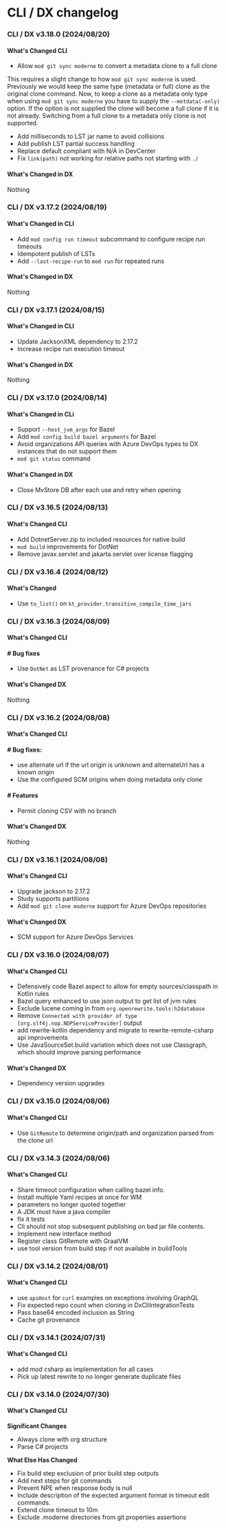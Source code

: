 # CLI / DX changelog

### CLI / DX v3.18.0 (2024/08/20)

#### What's Changed CLI
* Allow `mod git sync moderne` to convert a metadata clone to a full clone

This requires a slight change to how `mod git sync moderne` is used. 
Previously we would keep the same type (metadata or full) clone as the original clone command.
Now, to keep a clone as a metadata only type when using `mod git sync moderne` you have to supply the `--metdata(-only)` option. 
If the option is not supplied the clone will become a full clone if it is not already.
Switching from a full clone to a metadata only clone is not supported.

* Add milliseconds to LST jar name to avoid collisions
* Add publish LST partial success handling
* Replace default compliant with N/A in DevCenter
* Fix `link(path)` not working for relative paths not starting with `./`
#### What's Changed in DX
Nothing

### CLI / DX v3.17.2 (2024/08/19)

#### What's Changed in CLI
* Add `mod config run timeout` subcommand to configure recipe run timeouts
* Idempotent publish of LSTs
* Add `--last-recipe-run` to `mod run` for repeated runs
#### What's Changed in DX
Nothing


### CLI / DX v3.17.1 (2024/08/15)

#### What's Changed in CLI
* Update JacksonXML dependency to 2.17.2
* Increase recipe run execution timeout
#### What's Changed in DX
Nothing


### CLI / DX v3.17.0 (2024/08/14)

#### What's Changed in CLi
* Support `--host_jvm_args` for Bazel
* Add `mod config build bazel arguments` for Bazel
* Avoid organizations API queries with Azure DevOps types to DX instances that do not support them
* `mod git status` command
#### What's Changed in DX
* Close MvStore DB after each use and retry when opening


### CLI / DX v3.16.5 (2024/08/13)

#### What's Changed CLI
* Add DotnetServer.zip to included resources for native build
* `mod build` improvements for DotNet
* Remove javax.servlet and jakarta.servlet over license flagging


### CLI / DX v3.16.4 (2024/08/12)

#### What's Changed
* Use `to_list()` on `kt_provider.transitive_compile_time_jars`


### CLI / DX v3.16.3 (2024/08/09)

#### What's Changed CLI
#### # Bug fixes
* Use `DotNet` as LST provenance for C# projects
#### What's Changed DX
Nothing


### CLI / DX v3.16.2 (2024/08/08)

#### What's Changed CLI
#### # Bug fixes:
- use alternate url if the url origin is unknown and alternateUrl has a known origin
- Use the configured SCM origins when doing metadata only clone
#### # Features
* Permit cloning CSV with no branch
#### What's Changed DX
Nothing


### CLI / DX v3.16.1 (2024/08/08)

#### What's Changed CLI

* Upgrade jackson to 2.17.2
* Study supports partitions
* Add `mod git clone moderne` support for Azure DevOps repositories

#### What's Changed DX

* SCM support for Azure DevOps Services

### CLI / DX v3.16.0 (2024/08/07)

#### What's Changed CLI

* Defensively code Bazel aspect to allow for empty sources/classpath in Kotlin rules
* Bazel query enhanced to use json output to get list of jvm rules
* Exclude lucene coming in from `org.openrewrite.tools:h2database`
* Remove `Connected with provider of type [org.slf4j.nop.NOPServiceProvider]` output
* add rewrite-kotlin dependency and migrate to rewrite-remote-csharp api improvements
* Use JavaSourceSet.build variation which does not use Classgraph, which should improve parsing performance

#### What's Changed DX

* Dependency version upgrades

### CLI / DX v3.15.0 (2024/08/06)

#### What's Changed CLI

* Use `GitRemote` to determine origin/path and organization parsed from the clone url

### CLI / DX v3.14.3 (2024/08/06)

#### What's Changed CLI

* Share timeout configuration when calling bazel info.
* Install multiple Yaml recipes at once for WM
* parameters no longer quoted together
* A JDK must have a java compiler
* fix it tests
* Cli should not stop subsequent publishing on bad jar file contents.
* Implement new interface method
* Register class GitRemote with GraalVM
* use tool version from build step if not available in buildTools

### CLI / DX v3.14.2 (2024/08/01)

#### What's Changed CLI

* use `apiHost` for `curl` examples on exceptions involving GraphQL
* Fix expected repo count when cloning in DxCliIntegrationTests
* Pass base64 encoded inclusion as String
* Cache git provenance

### CLI / DX v3.14.1 (2024/07/31)

#### What's Changed CLI

* add mod csharp as implementation for all cases
* Pick up latest rewrite to no longer generate duplicate files

### CLI / DX v3.14.0 (2024/07/30)

#### What's Changed CLI

**Significant Changes**

* Always clone with org structure
* Parse C# projects

**What Else Has Changed**

* Fix build step exclusion of prior build step outputs
* Add next steps for git commands
* Prevent NPE when response body is null
* Include description of the expected argument format in timeout edit commands.
* Extend clone timeout to 10m
* Exclude .moderne directories from git.properties assertions
